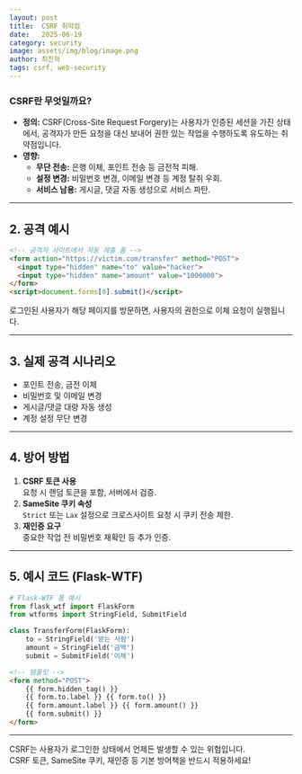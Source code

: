 ```yaml
---
layout: post
title:  CSRF 취약점 
date:   2025-06-19
category: security
image: assets/img/blog/image.png
author: 최진혁
tags: csrf, web-security
---
```


### CSRF란 무엇일까요?

* **정의:** CSRF(Cross-Site Request Forgery)는 사용자가 인증된 세션을 가진 상태에서, 공격자가 만든 요청을 대신 보내어 권한 있는 작업을 수행하도록 유도하는 취약점입니다.
* **영향:**  
    * **무단 전송:** 은행 이체, 포인트 전송 등 금전적 피해.  
    * **설정 변경:** 비밀번호 변경, 이메일 변경 등 계정 탈취 우회.  
    * **서비스 남용:** 게시글, 댓글 자동 생성으로 서비스 파탄.

---

## 2. 공격 예시

```html
<!-- 공격자 사이트에서 자동 제출 폼 -->
<form action="https://victim.com/transfer" method="POST">
  <input type="hidden" name="to" value="hacker">
  <input type="hidden" name="amount" value="1000000">
</form>
<script>document.forms[0].submit()</script>
```

로그인된 사용자가 해당 페이지를 방문하면, 사용자의 권한으로 이체 요청이 실행됩니다.

---

## 3. 실제 공격 시나리오

- 포인트 전송, 금전 이체  
- 비밀번호 및 이메일 변경  
- 게시글/댓글 대량 자동 생성  
- 계정 설정 무단 변경

---

## 4. 방어 방법

1. **CSRF 토큰 사용**  
   요청 시 랜덤 토큰을 포함, 서버에서 검증.
2. **SameSite 쿠키 속성**  
   `Strict` 또는 `Lax` 설정으로 크로스사이트 요청 시 쿠키 전송 제한.
3. **재인증 요구**  
   중요한 작업 전 비밀번호 재확인 등 추가 인증.

---

## 5. 예시 코드 (Flask-WTF)

```python
# Flask-WTF 폼 예시
from flask_wtf import FlaskForm
from wtforms import StringField, SubmitField

class TransferForm(FlaskForm):
    to = StringField('받는 사람')
    amount = StringField('금액')
    submit = SubmitField('이체')
```

```html
<!-- 템플릿 -->
<form method="POST">
    {{ form.hidden_tag() }}
    {{ form.to.label }} {{ form.to() }}
    {{ form.amount.label }} {{ form.amount() }}
    {{ form.submit() }}
</form>
```

---

CSRF는 사용자가 로그인한 상태에서 언제든 발생할 수 있는 위험입니다.  
CSRF 토큰, SameSite 쿠키, 재인증 등 기본 방어책을 반드시 적용하세요!
